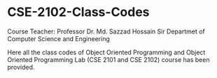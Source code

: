 # CSE-2102-Class-Codes
Course Teacher: Professor Dr. Md. Sazzad Hossain Sir
Departmet of Computer Science and Engineering

Here all the class codes of Object Oriented Programming and Object Oriented Programming Lab (CSE 2101 and CSE 2102) course has been provided. 
